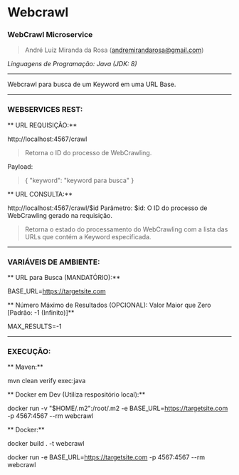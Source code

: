# Webcrawl
### WebCrawl Microservice

> André Luiz Miranda da Rosa (andremirandarosa@gmail.com)

*Linguagens de Programação: Java (JDK: 8)*

------------

Webcrawl para busca de um Keyword em uma URL Base. 

------------
### WEBSERVICES REST:

** URL REQUISIÇÃO:**

http://localhost:4567/crawl

> Retorna o ID do processo de WebCrawling.

Payload:

>{ "keyword": "keyword para busca" }

** URL CONSULTA:**

http://localhost:4567/crawl/$id
Parâmetro: $id: O ID do processo de WebCrawling gerado na requisição.

> Retorna o estado do processamento do WebCrawling com a lista das URLs que contém a Keyword especificada.

------------
### VARIÁVEIS DE AMBIENTE:

** URL para Busca (MANDATÓRIO):**

BASE_URL=https://targetsite.com

** Número Máximo de Resultados (OPCIONAL): Valor Maior que Zero [Padrão: -1 (Infinito)]**

MAX_RESULTS=-1

------------
### EXECUÇÃO:

** Maven:**

mvn clean verify exec:java

** Docker em Dev (Utiliza respositório local):** 

docker run -v "$HOME/.m2":/root/.m2  -e BASE_URL=https://targetsite.com -p 4567:4567 --rm webcrawl

** Docker:**

docker build . -t webcrawl

docker run -e BASE_URL=https://targetsite.com -p 4567:4567 --rm webcrawl
